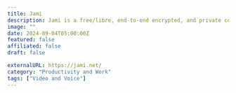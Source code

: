 ```yaml
---
title: Jami
description: Jami is a free/libre, end-to-end encrypted, and private communication software.
image: ""
date: 2024-09-04T05:00:00Z
featured: false
affiliated: false
draft: false

externalURL: https://jami.net/
category: "Productivity and Work"
tags: ["Video and Voice"]
---
```

